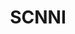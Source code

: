 ---
layout: page
title:  SCNNI
description: Simple Convolution Neural Network Inference Framework
img: assets/img/projects/scnni.png
redirect: https://github.com/xxayt/scnni
importance: 3
category: team
---